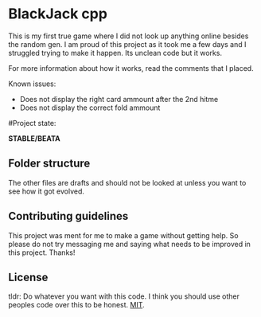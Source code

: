 # BlackJack cpp 

This is my first true game where I did not look up anything online besides the random gen. I am proud of this project as it
took me a few days and I struggled trying to make it happen. Its unclean code but it works.

For more information about how it works, read the comments that I placed.

Known issues:
- Does not display the right card ammount after the 2nd hitme
- Does not display the correct fold ammount

#Project state:

**STABLE/BEATA**

## Folder structure

The other files are drafts and should not be looked at unless you want to see how it got evolved.

## Contributing guidelines

This project was ment for me to make a game without getting help. So please do not try messaging me and saying what needs to be improved in this project. Thanks!


## License
tldr: Do whatever you want with this code. I think you should use other peoples code over this to be honest.
[MIT](./LICENSE).
